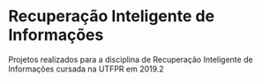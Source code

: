 # Recuperação Inteligente de Informações

Projetos realizados para a disciplina de Recuperação Inteligente de Informações cursada na UTFPR em 2019.2